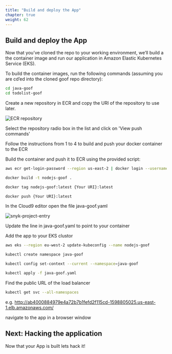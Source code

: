 ```yaml
---
title: "Build and deploy the App"
chapter: true
weight: 62
---
```


## Build and deploy the App

Now that you’ve cloned the repo to your working environment, we’ll build a the container image and run our application in Amazon Elastic Kubernetes Service (EKS).

To build the container images, run the following commands (assuming you are cd’ed into the cloned goof repo directory):

```bash
cd java-goof
cd todolist-goof
```

Create a new repository in ECR and copy the URI of the repository to use later.

![ECR repository](/images/ecruri.jpg)


Select the repository radio box in the list and click on 'View push commands'

Follow the instructions from 1 to 4 to build and push your docker container to the ECR

Build the container and push it to ECR using the provided script:

```bash
aws ecr get-login-password --region us-east-2 | docker login --username AWS --password-stdin {Your URI}

docker build -t nodejs-goof .

docker tag nodejs-goof:latest {Your URI}:latest

docker push {Your URI}:latest

```


In the Cloud9 editor open the file java-goof.yaml

![snyk-project-entry](/images/editfile.jpg)

Update the line in java-goof.yaml to point to your container


Add the app to your EKS clustor

```bash
aws eks --region eu-west-2 update-kubeconfig --name nodejs-goof

kubectl create namespace java-goof

kubectl config set-context --current --namespace=java-goof

kubectl apply -f java-goof.yaml
```


Find the public URL of the load balancer


```bash
kubectl get svc --all-namespaces
```

e.g. http://ab4000884979e4a72b7b1fefd2f115cd-1598805025.us-east-1.elb.amazonaws.com/

navigate to the app in a browser window


## Next: Hacking the application <!-- TODO: MODIFY the body -->
Now that your App is built lets hack it!
